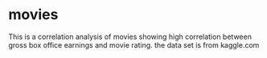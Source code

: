 # movies
This is a correlation analysis of movies showing high correlation between gross box office earnings and movie rating.
the data set is from kaggle.com
